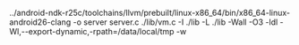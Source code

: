 ../android-ndk-r25c/toolchains/llvm/prebuilt/linux-x86_64/bin/x86_64-linux-android26-clang  -o server server.c ./lib/vm.c -I ./lib -L ./lib -Wall -O3 -ldl -Wl,--export-dynamic,-rpath=/data/local/tmp -w
